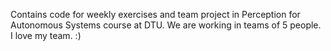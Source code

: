 Contains code for weekly exercises and team project in Perception for Autonomous Systems course at DTU. We are working in teams of 5 people. I love my team. :)